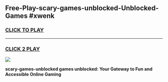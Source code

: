 
## Free-Play-scary-games-unblocked-Unblocked-Games #xwenk
<h3>
<a href="https://news.freeplayer.one?title=scary-games-unblocked&ref=8M">CLICK TO PLAY</a></h3>
<hr>

<h3>
<a href="https://news.freeplayer.one?title=scary-games-unblocked&ref=8M">CLICK 2 PLAY</a>
  
</h3>

<a href="https://news.freeplayer.one?title=scary-games-unblocked&ref=8M"><img src="https://clearcache.store/games.png"></a>


**scary-games-unblocked games unblocked: Your Gateway to Fun and Accessible Online Gaming**
